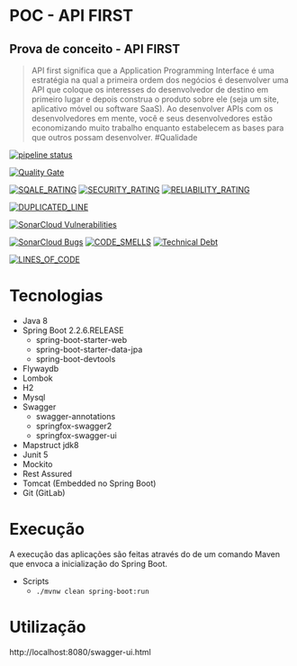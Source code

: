 # POC - API FIRST

## Prova de conceito - API FIRST

> API first significa que a Application Programming Interface  é uma estratégia na qual a primeira ordem dos negócios é desenvolver uma API que coloque os interesses do desenvolvedor de destino em primeiro lugar e depois construa o produto sobre ele (seja um site, aplicativo móvel ou software SaaS). Ao desenvolver APIs com os desenvolvedores em mente, você e seus desenvolvedores estão economizando muito trabalho enquanto estabelecem as bases para que outros possam desenvolver.
#Qualidade

[![pipeline status](https://gitlab.com/user/userproject/badges/master/pipeline.svg)](https://gitlab.com/user/userproject/commits/master)


[![Quality Gate](https://sonarcloud.io/api/project_badges/measure?project=pocs8_poc-api-first&metric=alert_status)](https://sonarcloud.io/dashboard?id=pocs8_poc-api-first)

[![SQALE_RATING](https://sonarcloud.io/api/project_badges/measure?project=pocs8_poc-api-first&metric=sqale_rating&template=FLAT)](https://sonarcloud.io/component_measures?id=pocs8_poc-api-first&metric=sqale_rating&view=list)
[![SECURITY_RATING](https://sonarcloud.io/api/project_badges/measure?project=pocs8_poc-api-first&metric=security_rating&template=FLAT)](https://sonarcloud.io/component_measures?id=pocs8_poc-api-first&metric=security_rating)
[![RELIABILITY_RATING](https://sonarcloud.io/api/project_badges/measure?project=pocs8_poc-api-first&metric=reliability_rating&template=FLAT)](https://sonarcloud.io/component_measures?id=pocs8_poc-api-first&metric=reliability_rating)

[![DUPLICATED_LINE](https://sonarcloud.io/api/project_badges/measure?project=pocs8_poc-api-first&metric=duplicated_lines_density&template=FLAT)](https://sonarcloud.io/component_measures?id=pocs8_poc-api-first&metric=duplicated_lines&view=list)

[![SonarCloud Vulnerabilities](https://sonarcloud.io/api/project_badges/measure?project=pocs8_poc-api-first&metric=vulnerabilities)](https://sonarcloud.io/project/issues?id=pocs8_poc-api-first&resolved=false&types=VULNERABILITY)

[![SonarCloud Bugs](https://sonarcloud.io/api/project_badges/measure?project=pocs8_poc-api-first&metric=bugs)](https://sonarcloud.io/project/issues?id=pocs8_poc-api-first&resolved=false&types=BUG)
[![CODE_SMELLS](https://sonarcloud.io/api/project_badges/measure?project=pocs8_poc-api-first&metric=code_smells&template=FLAT)](https://sonarcloud.io/project/issues?id=pocs8_poc-api-first&resolved=false&types=CODE_SMELL)
[![Technical Debt](https://sonarcloud.io/api/project_badges/measure?project=pocs8_poc-api-first&metric=sqale_index&template=FLAT)](https://sonarcloud.io/component_measures?id=pocs8_poc-api-first&metric=sqale_index&view=list)

[![LINES_OF_CODE](https://sonarcloud.io/api/project_badges/measure?project=pocs8_poc-api-first&metric=ncloc&template=FLAT)](https://sonarcloud.io/component_measures?id=pocs8_poc-api-first&metric=ncloc)
# Tecnologias
- Java 8
- Spring Boot 2.2.6.RELEASE
    - spring-boot-starter-web
    - spring-boot-starter-data-jpa
    - spring-boot-devtools
- Flywaydb
- Lombok
- H2
- Mysql
- Swagger
    - swagger-annotations
    - springfox-swagger2
    - springfox-swagger-ui
- Mapstruct jdk8
- Junit 5
- Mockito
- Rest Assured
- Tomcat (Embedded no Spring Boot)
- Git (GitLab)

# Execução

A execução das aplicações são feitas através do de um comando Maven que envoca a inicialização do Spring Boot.

- Scripts
    - ```./mvnw clean spring-boot:run```
    
# Utilização

http://localhost:8080/swagger-ui.html


